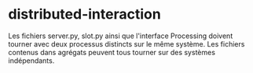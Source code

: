 # distributed-interaction

Les fichiers server.py, slot.py ainsi que l'interface Processing doivent tourner avec deux processus distincts sur le même système.
Les fichiers contenus dans agrégats peuvent tous tourner sur des systèmes indépendants.
